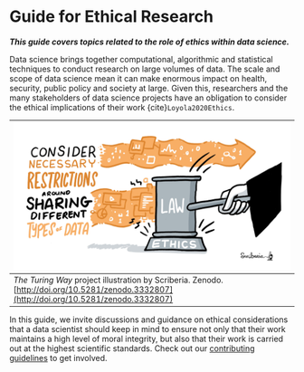 # Guide for Ethical Research

***This guide covers topics related to the role of ethics within data science.***

Data science brings together computational, algorithmic and statistical techniques to conduct research on large volumes of data. The scale and scope of data science mean it can make enormous impact on health, security, public policy and society at large. Given this, researchers and the many stakeholders of data science projects have an obligation to consider the ethical implications of their work {cite}`Loyola2020Ethics`.

| ![An illustration of a wooden judge hammer labeled with law is hitting a plank labeled with ethics with a quotation "consider necessary restriction around sharing different types of data"](../figures/ethics.jpg) |
| ---------------|
| _The Turing Way_ project illustration by Scriberia. Zenodo. [http://doi.org/10.5281/zenodo.3332807](http://doi.org/10.5281/zenodo.3332807) |

In this guide, we invite discussions and guidance on ethical considerations that a data scientist should keep in mind to ensure not only that their work maintains a high level of moral integrity, but also that their work is carried out at the highest scientific standards.
Check out our [contributing guidelines](https://github.com/alan-turing-institute/the-turing-way/blob/master/CONTRIBUTING.md) to get involved.